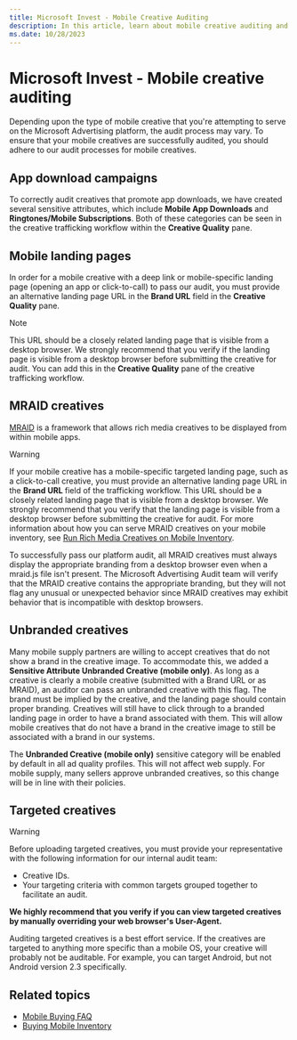 ```yaml
---
title: Microsoft Invest - Mobile Creative Auditing
description: In this article, learn about mobile creative auditing and ways to adhere to Microsoft Invest's audit processes for mobile creatives.
ms.date: 10/28/2023
---
```


# Microsoft Invest - Mobile creative auditing

Depending upon the type of mobile creative that you're attempting to serve on the Microsoft Advertising platform, the audit process may vary. To ensure that your mobile creatives are successfully audited, you should adhere to our audit processes for mobile creatives.

## App download campaigns

To correctly audit creatives that promote app downloads, we have created several sensitive attributes, which include **Mobile App Downloads** and **Ringtones/Mobile Subscriptions**. Both of these categories can be seen in the creative trafficking workflow within the **Creative Quality** pane.

## Mobile landing pages

In order for a mobile creative with a deep link or mobile-specific landing page (opening an app or click-to-call) to pass our audit, you
must provide an alternative landing page URL in the **Brand URL** field in the **Creative Quality** pane.

> [!NOTE]
> This URL should be a closely related landing page that is visible from a desktop browser. We strongly recommend that you verify if the landing page is visible from a desktop browser before submitting the creative for audit. You can add this in the **Creative Quality** pane of the creative trafficking workflow.

## MRAID creatives

[MRAID](https://www.iab.com/guidelines/mobile-rich-media-ad-interface-definitions-mraid) is a framework that allows rich media creatives to be displayed from within mobile apps.

> [!WARNING]
> If your mobile creative has a mobile-specific targeted landing page, such as a click-to-call creative, you must provide an alternative landing page URL in the **Brand URL** field of the trafficking workflow. This URL should be a closely related landing page that is
visible from a desktop browser. We strongly recommend that you verify that the landing page is visible from a desktop browser before
submitting the creative for audit. For more information about how you can serve MRAID creatives on your mobile inventory, see [Run Rich Media Creatives on Mobile Inventory](run-rich-media-creatives-on-mobile-inventory.md).

To successfully pass our platform audit, all MRAID creatives must always display the appropriate branding from a desktop browser even when a mraid.js file isn't present. The Microsoft Advertising Audit team will verify that the MRAID creative contains the appropriate
branding, but they will not flag any unusual or unexpected behavior since MRAID creatives may exhibit behavior that is incompatible with desktop browsers.

## Unbranded creatives

Many mobile supply partners are willing to accept creatives that do not show a brand in the creative image. To accommodate this, we added a **Sensitive Attribute Unbranded Creative (mobile only)**. As long as a creative is clearly a mobile creative (submitted with a Brand URL or as MRAID), an auditor can pass an unbranded creative with this flag. The brand must be implied by the creative, and the landing page should contain proper branding. Creatives will still have to click through to a branded landing page in order to have a brand associated with them. This will allow mobile creatives that do not have a brand in the creative image to still be associated with a brand in our systems.

The **Unbranded Creative (mobile only)** sensitive category will be enabled by default in all ad quality profiles. This will not affect web supply. For mobile supply, many sellers approve unbranded creatives, so this change will be in line with their policies.

## Targeted creatives

> [!WARNING]
> Before uploading targeted creatives, you must provide your representative with the following information for our internal audit team:
>
> - Creative IDs.
> - Your targeting criteria with common targets grouped together to facilitate an audit.
>
> **We highly recommend that you verify if you can view targeted creatives by manually overriding your web browser's User-Agent.**

Auditing targeted creatives is a best effort service. If the creatives are targeted to anything more specific than a mobile OS, your creative will probably not be auditable. For example, you can target Android, but not Android version 2.3 specifically.

## Related topics

- [Mobile Buying FAQ](mobile-buying-faq.md)
- [Buying Mobile Inventory](buying-mobile-inventory.md)
